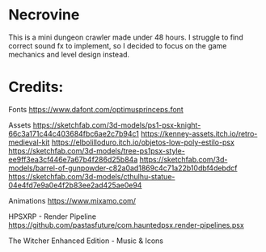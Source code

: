 # Necrovine

This is a mini dungeon crawler made under 48 hours.
I struggle to find correct sound fx to implement, so I decided to focus on the game mechanics and level design instead.

# Credits:
Fonts
	https://www.dafont.com/optimusprinceps.font
	
Assets
	https://sketchfab.com/3d-models/ps1-psx-knight-66c3a171c44c403684fbc6ae2c7b94c1
	https://kenney-assets.itch.io/retro-medieval-kit
	https://elbolilloduro.itch.io/objetos-low-poly-estilo-psx
	https://sketchfab.com/3d-models/tree-ps1psx-style-ee9ff3ea3cf446e7a67b4f286d25b84a
	https://sketchfab.com/3d-models/barrel-of-gunpowder-c82a0ad1869c4c71a22b10dbf4debdcf
	https://sketchfab.com/3d-models/cthulhu-statue-04e4fd7e9a0e4f2b83ee2ad425ae0e94
	
Animations
	https://www.mixamo.com/
	
HPSXRP - Render Pipeline
	https://github.com/pastasfuture/com.hauntedpsx.render-pipelines.psx
	
The Witcher Enhanced Edition - Music & Icons